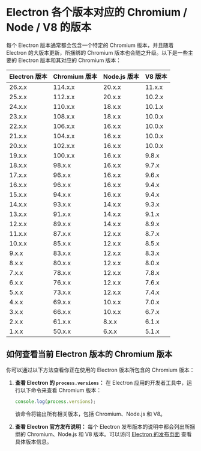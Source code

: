 # Electron 各个版本对应的 Chromium / Node / V8 的版本

每个 Electron 版本通常都会包含一个特定的 Chromium 版本，并且随着 Electron 的大版本更新，所捆绑的 Chromium 版本也会随之升级。以下是一些主要的 Electron 版本和其对应的 Chromium 版本：

| **Electron 版本** | **Chromium 版本** | **Node.js 版本** | **V8 版本** |
|------------------|------------------|-----------------|--------------|
| 26.x.x           | 114.x.x          | 20.x.x          | 11.x.x       |
| 25.x.x           | 112.x.x          | 20.x.x          | 10.2.x       |
| 24.x.x           | 110.x.x          | 18.x.x          | 10.1.x       |
| 23.x.x           | 108.x.x          | 18.x.x          | 10.0.x       |
| 22.x.x           | 106.x.x          | 16.x.x          | 10.0.x       |
| 21.x.x           | 104.x.x          | 16.x.x          | 10.0.x       |
| 20.x.x           | 102.x.x          | 16.x.x          | 10.0.x       |
| 19.x.x           | 100.x.x          | 16.x.x          | 9.8.x        |
| 18.x.x           | 98.x.x           | 16.x.x          | 9.7.x        |
| 17.x.x           | 96.x.x           | 16.x.x          | 9.6.x        |
| 16.x.x           | 96.x.x           | 16.x.x          | 9.4.x        |
| 15.x.x           | 94.x.x           | 16.x.x          | 9.4.x        |
| 14.x.x           | 93.x.x           | 14.x.x          | 9.3.x        |
| 13.x.x           | 91.x.x           | 14.x.x          | 9.1.x        |
| 12.x.x           | 89.x.x           | 14.x.x          | 8.9.x        |
| 11.x.x           | 87.x.x           | 12.x.x          | 8.7.x        |
| 10.x.x           | 85.x.x           | 12.x.x          | 8.5.x        |
| 9.x.x            | 83.x.x           | 12.x.x          | 8.3.x        |
| 8.x.x            | 80.x.x           | 12.x.x          | 8.0.x        |
| 7.x.x            | 78.x.x           | 12.x.x          | 7.8.x        |
| 6.x.x            | 76.x.x           | 12.x.x          | 7.6.x        |
| 5.x.x            | 73.x.x           | 12.x.x          | 7.4.x        |
| 4.x.x            | 69.x.x           | 10.x.x          | 7.0.x        |
| 3.x.x            | 66.x.x           | 10.x.x          | 6.7.x        |
| 2.x.x            | 61.x.x           | 8.x.x           | 6.1.x        |
| 1.x.x            | 50.x.x           | 6.x.x           | 5.1.x        |

## 如何查看当前 Electron 版本的 Chromium 版本

你可以通过以下方法查看你正在使用的 Electron 版本所包含的 Chromium 版本：

1. **查看 Electron 的 `process.versions`：**
   在 Electron 应用的开发者工具中，运行以下命令来查看 Chromium 版本：

   ```js
   console.log(process.versions);
   ```

   该命令将输出所有相关版本，包括 Chromium、Node.js 和 V8。

2. **查看 Electron 官方发布说明：**
   每个 Electron 发布版本的说明中都会列出所捆绑的 Chromium、Node.js 和 V8 版本。可以访问 [Electron 的发布页面](https://github.com/electron/electron/releases) 查看具体版本信息。
